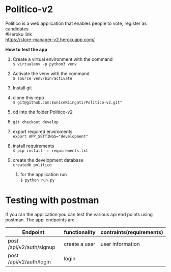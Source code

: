
# Politico-v2
Politico is a web application that enables people to vote, register as candidates  
#Heroku link  
https://store-manager-v2.herokuapp.com/ 

**How to test the app**
1. Create  a virtual environment with the command  
`$ virtualenv -p python3 venv`  

1. Activate the venv with the command     
`$ source venv/bin/activate`

1. Install git  
1. clone this repo  
`$ git@github.com:EuniceKiingati/Politico-v2.git"` 
  
1. cd into the folder Politico-v2  
1. `git checkout develop`  
1. export required enviroments  
	`export APP_SETTINGS="development"`  
 
1. install requirements      
`$ pip install -r requirements.txt` 
1. create the development database  
	`createdb politico`  
	1. for the application run  
	`$ python run.py`  

# Testing with postman
If you ran the application you can test the various api end points using postman. The appi endpoints are  

|Endpoint|functionality|contraints(requirements)|
|-------|-------------|----------|
|post /api/v2/auth/signup|create a user|user information|
|post /api/v2/auth/login | login | 
